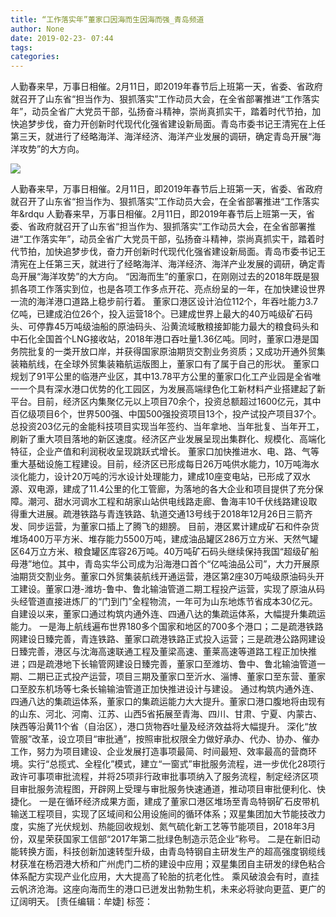 ```yaml
---
title: “工作落实年”董家口因海而生因海而强_青岛频道
author: None
date: 2019-02-23- 07:44
tags: 
categories: 
---
```

人勤春来早，万事日相催。2月11日，即2019年春节后上班第一天，省委、省政府就召开了山东省“担当作为、狠抓落实”工作动员大会，在全省部署推进“工作落实年”，动员全省广大党员干部，弘扬奋斗精神，崇尚真抓实干，踏着时代节拍，加快追梦步伐，奋力开创新时代现代化强省建设新局面。青岛市委书记王清宪在上任第三天，就进行了经略海洋、海洋经济、海洋产业发展的调研，确定青岛开展“海洋攻势”的大方向。
<!-- more -->
                
<img align="center" border="0" src="http://p2.ifengimg.com/a/2016/0810/204c433878d5cf9size1_w16_h16.png" />
                
            
人勤春来早，万事日相催。2月11日，即2019年春节后上班第一天，省委、省政府就召开了山东省“担当作为、狠抓落实”工作动员大会，在全省部署推进“工作落实年&rdqu
人勤春来早，万事日相催。2月11日，即2019年春节后上班第一天，省委、省政府就召开了山东省“担当作为、狠抓落实”工作动员大会，在全省部署推进“工作落实年”，动员全省广大党员干部，弘扬奋斗精神，崇尚真抓实干，踏着时代节拍，加快追梦步伐，奋力开创新时代现代化强省建设新局面。青岛市委书记王清宪在上任第三天，就进行了经略海洋、海洋经济、海洋产业发展的调研，确定青岛开展“海洋攻势”的大方向。
“因海而生”的董家口，在刚刚过去的2018年既是狠抓各项工作落实到位，也是各项工作多点开花、亮点纷呈的一年，在加快建设世界一流的海洋港口道路上稳步前行着。
董家口港区设计泊位112个，年吞吐能力3.7亿吨，已建成泊位26个，投入运营18个。已建成世界上最大的40万吨级矿石码头、可停靠45万吨级油船的原油码头、沿黄流域散粮接卸能力最大的粮食码头和中石化全国首个LNG接收站，2018年港口吞吐量1.36亿吨。同时，董家口港是国务院批复的一类开放口岸，并获得国家原油期货交割业务资质；又成功开通外贸集装箱航线，在全球外贸集装箱航运版图上，董家口有了属于自己的形状。
董家口规划了91平公里的临港产业区，其中13.78平方公里的董家口化工产业园是全省唯一一个具有深水港口优势的化工园区，为发展高端绿色化工新材料产业搭建起了新平台。目前，经济区内集聚亿元以上项目70余个，投资总额超过1600亿元，其中百亿级项目6个，世界500强、中国500强投资项目13个，投产试投产项目37个。总投资203亿元的金能科技项目实现当年签约、当年拿地、当年批复、当年开工，刷新了重大项目落地的新区速度。经济区产业发展呈现出集群化、规模化、高端化特征，企业产值和利润税收呈现跳跃式增长。
董家口加快推进水、电、路、气等重大基础设施工程建设。目前，经济区已形成每日26万吨供水能力，10万吨海水淡化能力，设计20万吨的污水设计处理能力，建成10座变电站，已形成了双水源、双电源，建成了11.4公里的化工管廊，为落地的各大企业和项目提供了充分保障。潮河、甜水河调水工程和胡家山站供电线路走廊、鲁海丰10千伏线路建设取得重大进展。疏港铁路与青连铁路、轨道交通13号线于2018年12月26日三箭齐发、同步运营，为董家口插上了腾飞的翅膀。
目前，港区累计建成矿石和件杂货堆场400万平方米、堆存能力5500万吨，建成油品罐区286万立方米、天然气罐区64万立方米、粮食罐区库容26万吨。40万吨矿石码头继续保持我国“超级矿船母港”地位。其中，青岛实华公司成为沿海港口首个“亿吨油品公司”，大力开展原油期货交割业务。董家口外贸集装航线开通运营，港区第2座30万吨级原油码头开工建设。董家口港-潍坊-鲁中、鲁北输油管道二期工程投产运营，实现了原油从码头经管道直接进炼厂的“门到门”全程物流，一年可为山东地炼节省成本30亿元。
自建设以来，董家口通过构筑内通外连、四通八达的集疏运体系，大幅提升集疏运能力。
一是海上航线遍布世界180多个国家和地区的700多个港口；二是疏港铁路网建设日臻完善，青连铁路、董家口疏港铁路正式投入运营；三是疏港公路网建设日臻完善，港区与沈海高速联通工程及董梁高速、董莱高速等道路工程正加快推进；四是疏港地下长输管网建设日臻完善，董家口至潍坊、鲁中、鲁北输油管道一期、二期已正式投产运营，项目三期及董家口至沂水、淄博、董家口至东营、董家口至胶东机场等七条长输输油管道正加快推进设计与建设。
通过构筑内通外连、四通八达的集疏运体系，董家口的集疏运能力大大提升。董家口港口腹地将由现有的山东、河北、河南、江苏、山西5省拓展至青海、四川、甘肃、宁夏、内蒙古、陕西等沿黄11个省（自治区），港口货物吞吐量及经济效益将大幅提升。
深化“放管服”改革，设立项目“审批通”，按照审批权限全力做好承办、代办、协办、催办工作，努力为项目建设、企业发展打造事项最简、时间最短、效率最高的营商环境。实行“总揽式、全程化”模式，建立“一窗式”审批服务流程，进一步优化28项行政许可事项审批流程，并将25项非行政审批事项纳入了服务流程，制定经济区项目审批服务流程图，开辟网上受理与审批服务快速通道，推动项目审批便利化、快捷化。
一是在循环经济成果方面，建成了董家口港区堆场至青岛特钢矿石皮带机输送工程项目，实现了区域间和公用设施间的循环体系；双星集团加大节能技改力度，实施了光伏规划、热能回收规划、氮气硫化新工艺等节能项目，2018年3月份，双星荣获国家工信部“2017年第二批绿色制造示范企业”称号。
二是在新旧动能转换方面，科技创新加速转型升级，由青岛特钢自主研发生产的超高强度钢缆线材获准在杨泗港大桥和广州虎门二桥的建设中应用；双星集团自主研发的绿色粘合体系配方实现产业化应用，大大提高了轮胎的抗老化性。
乘风破浪会有时，直挂云帆济沧海。这座向海而生的港口已迸发出勃勃生机，未来必将驶向更蓝、更广的辽阔明天。
[责任编辑：牟婕]
标签：
             
